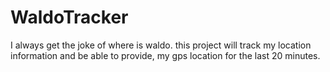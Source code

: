 # WaldoTracker
I always get the joke of where is waldo. this project will track my location information and be able to provide, my gps location for the last 20 minutes.
